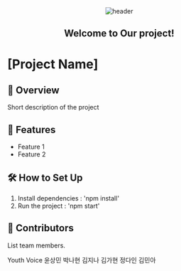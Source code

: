 <div align="center">
  <img src="https://capsule-render.vercel.app/api?type=waving&color=0:8EC5FC,100:E0C3FC&height=200&section=header&text=Youth_voice&fontColor=ffffff&fontSize=60&animation=fadeIn&fontAlignY=40" alt="header">
</div>
<div align="center">
  <h2>Welcome to Our project!</h2>
</div>

# [Project Name]
## 📌 Overview
Short description of the project

## 🚀 Features
- Feature 1
- Feature 2

## 🛠️ How to Set Up
  1. Install dependencies : 'npm install'
  2. Run the project : 'npm start'
 
 ## 👥 Contributors
  List team members.

  Youth Voice 윤상민 박나현 김지나 김가현 정다인 김민아
